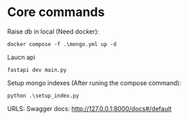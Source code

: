 # Core commands

Raise db in local (Need docker): 
```
docker compose -f .\mongo.yml up -d  
```

Laucn api
```
fastapi dev main.py
```

Setup mongo indexes (After runing the compose command):
```
python .\setup_index.py
```

URLS:
Swagger docs: http://127.0.0.1:8000/docs#/default